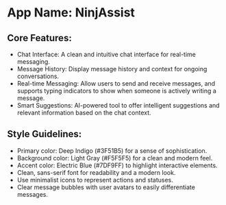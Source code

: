 # **App Name**: NinjAssist

## Core Features:

- Chat Interface: A clean and intuitive chat interface for real-time messaging.
- Message History: Display message history and context for ongoing conversations.
- Real-time Messaging: Allow users to send and receive messages, and supports typing indicators to show when someone is actively writing a message.
- Smart Suggestions: AI-powered tool to offer intelligent suggestions and relevant information based on the chat context.

## Style Guidelines:

- Primary color: Deep Indigo (#3F51B5) for a sense of sophistication.
- Background color: Light Gray (#F5F5F5) for a clean and modern feel.
- Accent color: Electric Blue (#7DF9FF) to highlight interactive elements.
- Clean, sans-serif font for readability and a modern look.
- Use minimalist icons to represent actions and statuses.
- Clear message bubbles with user avatars to easily differentiate messages.